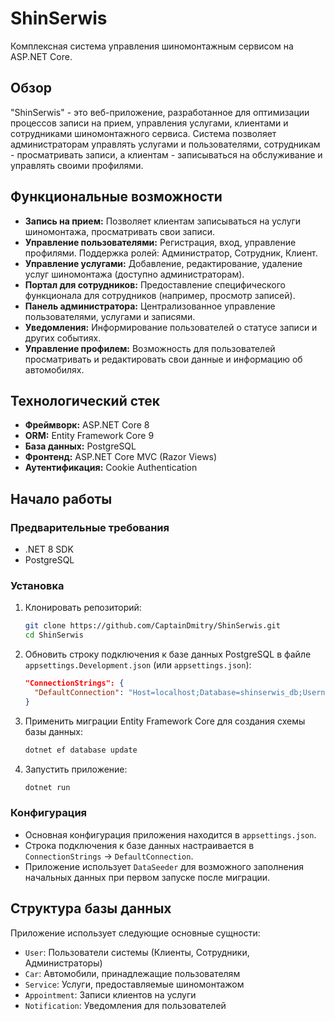 # ShinSerwis

Комплексная система управления шиномонтажным сервисом на ASP.NET Core.

## Обзор

"ShinSerwis" - это веб-приложение, разработанное для оптимизации процессов записи на прием, управления услугами, клиентами и сотрудниками шиномонтажного сервиса. Система позволяет администраторам управлять услугами и пользователями, сотрудникам - просматривать записи, а клиентам - записываться на обслуживание и управлять своими профилями.

## Функциональные возможности

*   **Запись на прием:** Позволяет клиентам записываться на услуги шиномонтажа, просматривать свои записи.
*   **Управление пользователями:** Регистрация, вход, управление профилями. Поддержка ролей: Администратор, Сотрудник, Клиент.
*   **Управление услугами:** Добавление, редактирование, удаление услуг шиномонтажа (доступно администраторам).
*   **Портал для сотрудников:** Предоставление специфического функционала для сотрудников (например, просмотр записей).
*   **Панель администратора:** Централизованное управление пользователями, услугами и записями.
*   **Уведомления:** Информирование пользователей о статусе записи и других событиях.
*   **Управление профилем:** Возможность для пользователей просматривать и редактировать свои данные и информацию об автомобилях.

## Технологический стек

*   **Фреймворк:** ASP.NET Core 8
*   **ORM:** Entity Framework Core 9
*   **База данных:** PostgreSQL
*   **Фронтенд:** ASP.NET Core MVC (Razor Views)
*   **Аутентификация:** Cookie Authentication

## Начало работы

### Предварительные требования

*   .NET 8 SDK
*   PostgreSQL

### Установка

1.  Клонировать репозиторий:
    ```bash
    git clone https://github.com/CaptainDmitry/ShinSerwis.git
    cd ShinSerwis
    ```
2.  Обновить строку подключения к базе данных PostgreSQL в файле `appsettings.Development.json` (или `appsettings.json`):
    ```json
    "ConnectionStrings": {
      "DefaultConnection": "Host=localhost;Database=shinserwis_db;Username=your_postgres_user;Password=your_postgres_password;"
    }
    ```
3.  Применить миграции Entity Framework Core для создания схемы базы данных:
    ```bash
    dotnet ef database update
    ```
4.  Запустить приложение:
    ```bash
    dotnet run
    ```

### Конфигурация

*   Основная конфигурация приложения находится в `appsettings.json`.
*   Строка подключения к базе данных настраивается в `ConnectionStrings` -> `DefaultConnection`.
*   Приложение использует `DataSeeder` для возможного заполнения начальных данных при первом запуске после миграции.

## Структура базы данных

Приложение использует следующие основные сущности:

*   `User`: Пользователи системы (Клиенты, Сотрудники, Администраторы)
*   `Car`: Автомобили, принадлежащие пользователям
*   `Service`: Услуги, предоставляемые шиномонтажом
*   `Appointment`: Записи клиентов на услуги
*   `Notification`: Уведомления для пользователей
